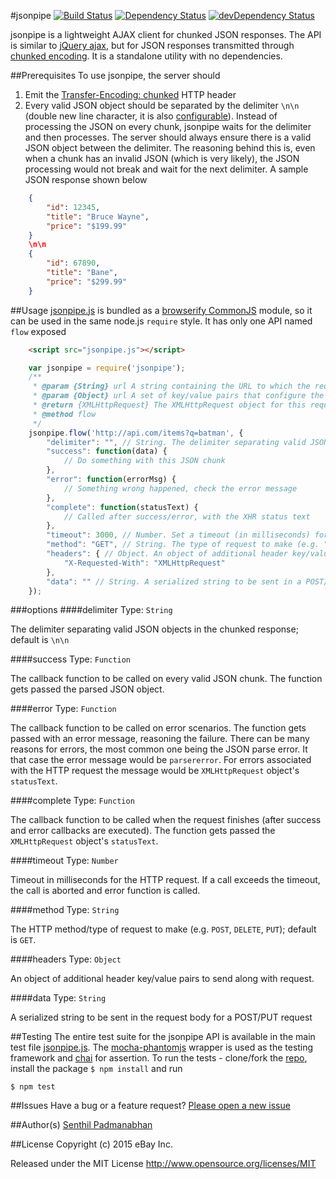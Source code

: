 #jsonpipe [![Build Status](https://travis-ci.org/eBay/jsonpipe.svg?branch=master)](https://travis-ci.org/eBay/jsonpipe)
[![Dependency Status](https://david-dm.org/ebay/jsonpipe.svg)](https://david-dm.org/ebay/jsonpipe)  [![devDependency Status](https://david-dm.org/ebay/jsonpipe/dev-status.svg)](https://david-dm.org/ebay/jsonpipe#info=devDependencies)

jsonpipe is a lightweight AJAX client for chunked JSON responses. The API is similar to [jQuery ajax](http://api.jquery.com/jquery.ajax/), but for JSON responses transmitted through [chunked encoding](http://en.wikipedia.org/wiki/Chunked_transfer_encoding). It is a standalone utility with no dependencies. 

##Prerequisites
To use jsonpipe, the server should 

1. Emit the [Transfer-Encoding: chunked](http://en.wikipedia.org/wiki/Chunked_transfer_encoding) HTTP header
2. Every valid JSON object should be separated by the delimiter `\n\n` (double new line character, it is also  [configurable](https://github.com/eBay/jsonpipe#delimiter)). Instead of processing the JSON on every chunk, jsonpipe waits for the delimiter and then processes. The server should always ensure there is a valid JSON object between the delimiter. The reasoning behind this is, even when a chunk has an invalid JSON (which is very likely), the JSON processing would not break and wait for the next delimiter. A sample JSON response shown below 
```JSON
    {
        "id": 12345,
        "title": "Bruce Wayne",
        "price": "$199.99"
    }
    \n\n
    {
        "id": 67890,
        "title": "Bane",
        "price": "$299.99"
    }
```

##Usage
[jsonpipe.js](https://github.com/eBay/jsonpipe/blob/master/jsonpipe.js) is bundled as a [browserify CommonJS](http://dontkry.com/posts/code/browserify-and-the-universal-module-definition.html) module, so it can be used in the same node.js `require` style. It has only one API named `flow` exposed 
```HTML
    <script src="jsonpipe.js"></script>
```
```JavaScript
    var jsonpipe = require('jsonpipe');
	/**
     * @param {String} url A string containing the URL to which the request is sent.
     * @param {Object} url A set of key/value pairs that configure the Ajax request.
     * @return {XMLHttpRequest} The XMLHttpRequest object for this request.
     * @method flow
     */
    jsonpipe.flow('http://api.com/items?q=batman', {
    	"delimiter": "", // String. The delimiter separating valid JSON objects; default is "\n\n"
        "success": function(data) {
            // Do something with this JSON chunk
        },
        "error": function(errorMsg) {
            // Something wrong happened, check the error message
        },
        "complete": function(statusText) {
            // Called after success/error, with the XHR status text
        },
        "timeout": 3000, // Number. Set a timeout (in milliseconds) for the request
        "method": "GET", // String. The type of request to make (e.g. "POST", "GET", "PUT"); default is "GET"
        "headers": { // Object. An object of additional header key/value pairs to send along with request
            "X-Requested-With": "XMLHttpRequest"
        },
        "data": "" // String. A serialized string to be sent in a POST/PUT request
    });
```

###options
####delimiter
Type: `String`

The delimiter separating valid JSON objects in the chunked response; default is `\n\n`

####success
Type: `Function`

The callback function to be called on every valid JSON chunk. The function gets passed the parsed JSON object. 

####error
Type: `Function`

The callback function to be called on error scenarios. The function gets passed with an error message, reasoning the failure. There can be many reasons for errors, the most common one being the JSON parse error. It that case the error message would be `parsererror`. For errors associated with the HTTP request the message would be `XMLHttpRequest` object's  `statusText`. 

####complete
Type: `Function`

The callback function to be called when the request finishes (after success and error callbacks are executed). The function gets passed the `XMLHttpRequest` object's  `statusText`.

####timeout
Type: `Number`

Timeout in milliseconds for the HTTP request. If a call exceeds the timeout, the call is aborted and error function is called.

####method
Type: `String`

The HTTP method/type of request to make (e.g. `POST`, `DELETE`, `PUT`); default is `GET`.

####headers
Type: `Object`

An object of additional header key/value pairs to send along with request.

####data
Type: `String`

A serialized string to be sent in the request body for a POST/PUT request

##Testing
The entire test suite for the jsonpipe API is available in the main test file  [jsonpipe.js](https://github.com/eBay/jsonpipe/blob/master/test/jsonpipe.js). The [mocha-phantomjs](https://github.com/metaskills/mocha-phantomjs) wrapper is used as the testing framework and [chai](http://chaijs.com/api/assert/) for assertion. To run the tests - clone/fork the [repo](https://github.com/eBay/jsonpipe), 
install the package `$ npm install` and run

    $ npm test

##Issues
Have a bug or a feature request? [Please open a new issue](https://github.com/eBay/jsonpipe/issues)

##Author(s)
[Senthil Padmanabhan](http://senthilp.com/)

##License 
Copyright (c) 2015 eBay Inc.

Released under the MIT License
http://www.opensource.org/licenses/MIT
